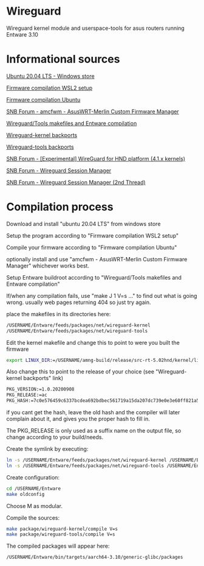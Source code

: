 # Wireguard
Wireguard kernel module and userspace-tools for asus routers running Entware 3.10

# Informational sources
[Ubuntu 20.04 LTS - Windows store](https://www.microsoft.com/en-us/p/ubuntu-2004-lts/9n6svws3rx71?activetab=pivot:overviewtab)

[Firmware compilation WSL2 setup](https://github.com/RMerl/asuswrt-merlin.ng/wiki/Compiling-under-WSL2)

[Firmware compilation Ubuntu](https://github.com/RMerl/asuswrt-merlin.ng/wiki/Compile-Firmware-from-source-using-Ubuntu)

[SNB Forum - amcfwm - AsusWRT-Merlin Custom Firmware Manager](https://www.snbforums.com/threads/amcfwm-asuswrt-merlin-custom-firmware-manager.63227/)

[Wireguard/Tools makefiles and Entware compilation](https://github.com/odkrys/entware-makefile-for-merlin)

[Wireguard-kernel backports](https://git.zx2c4.com/wireguard-linux-compat)

[Wireguard-tools backports](https://git.zx2c4.com/wireguard-tools)

[SNB Forum - [Experimental] WireGuard for HND platform (4.1.x kernels)](https://www.snbforums.com/threads/experimental-wireguard-for-hnd-platform-4-1-x-kernels.46164/)

[SNB Forum - Wireguard Session Manager](https://www.snbforums.com/threads/session-manager-discussion-thread-closed-expired-oct-2021.70787/)

[SNB Forum - Wireguard Session Manager (2nd Thread)](https://www.snbforums.com/threads/session-manager-discussion-2nd-thread.75129/)

# Compilation process

Download and install "ubuntu 20.04 LTS" from windows store

Setup the program according to "Firmware compilation WSL2 setup"

Compile your firmware according to "Firmware compilation Ubuntu"

optionally install and use "amcfwm - AsusWRT-Merlin Custom Firmware Manager" whichever works best.

Setup Entware buildroot according to "Wireguard/Tools makefiles and Entware compilation"

If/when any compilation fails, use "make J 1 V=s ..." to find out what is going wrong. usually web pages returning 404 so just try again.

place the makefiles in its directories here:
```sh
/USERNAME/Entware/feeds/packages/net/wireguard-kernel
/USERNAME/Entware/feeds/packages/net/wireguard-tools
```

Edit the kernel makefile and change this to point to were you built the firmware
```sh
export LINUX_DIR:=/USERNAME/amng-build/release/src-rt-5.02hnd/kernel/linux-4.1
```

Also change this to point to the release of your choice (see "Wireguard-kernel backports" link)
```sh
PKG_VERSION:=1.0.20200908
PKG_RELEASE:=ac
PKG_HASH:=7c0e576459c6337bcdea692bdbec561719a15da207dc739e0e3e60ff821a5491
```
if you cant get the hash, leave the old hash and the compiler will later complain about it, and gives you the proper hash to fill in.

The PKG_RELEASE is only used as a suffix name on the output file, so change according to your build/needs.

Create the symlink by executing:
```sh
ln -s /USERNAME/Entware/feeds/packages/net/wireguard-kernel /USERNAME/Entware/package/feeds/packages
ln -s /USERNAME/Entware/feeds/packages/net/wireguard-tools /USERNAME/Entware/package/feeds/packages
```

Create configuration:
```sh
cd /USERNAME/Entware
make oldconfig 
```
Choose M as modular.

Compile the sources:
```sh
make package/wireguard-kernel/compile V=s
make package/wireguard-tools/compile V=s
```

The compiled packages will appear here:
```sh
/USERNAME/Entware/bin/targets/aarch64-3.10/generic-glibc/packages
```
